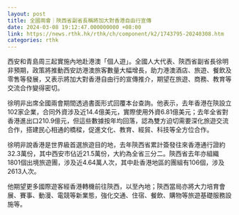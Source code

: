```yaml
---
layout: post
title: 全國兩會｜陝西省副省長稱將加大對香港自由行宣傳
date: 2024-03-08 19:12:47.000000000 +08:00
link: https://news.rthk.hk/rthk/ch/component/k2/1743795-20240308.htm
categories: rthk
---
```


西安和青島周三起實施內地赴港澳「個人遊」。全國人大代表、陝西省副省長徐明非預期，政策將推動西安訪港澳旅客數量大幅增長，助力港澳酒店、旅遊、餐飲及零售等發展，又表示將加大對香港自由行的宣傳推介，期望在旅遊、商務、教育等交流合作變得密切。

徐明非出席全國兩會期間透過書面形式回覆本台查詢。他表示，去年香港在陝設立102家企業，合同外資涉及近14.4億美元，實際使用外資6.81億美元；去年全省對香港進出口210.9億元，但這些數據按年均回落，認為雙方迫切需要深化旅遊交流合作，搭建民心相通的橋樑，促進文化、教育、經貿、科技等全方位合作。

徐明非說香港是世界級首選旅遊目的地，去年陝西省累計簽發往來香港通行證約32.3萬份，其中西安市佔近21.5萬份，大約為全省三分二。陝西省去年亦組織1801個出境旅遊團，涉及近4.64萬人次，其中赴香港地區的團組有106個，涉及2613人次。

他期望更多國際遊客經香港轉機前往陝西，以至內地；陝西當局亦將大力培育會展、賽事、動漫、電競等新業態，強化交通、住宿、餐飲、購物等旅遊基礎服務設施等。
